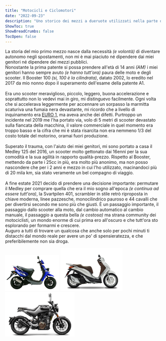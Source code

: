```yaml
---
title: "Motocicli e Ciclomotori"
date: "2022-09-23"
description: "Uno storico dei mezzi a dueruote utilizzati nella parte della mia crescita. Anche loro meritano un loro spazio, pur essendo dei pezzi di metallo mi hanno dato tanto."
ShowToc: true
ShowBreadCrumbs: false
TocOpen: false
---
```


La storia del mio primo mezzo nasce dalla necessità <i>(e volontà)</i> di diventare autonomo negli spostamenti, non mi è mai piaciuto né dipendere dai miei genitori né dipendere dei mezzi pubblici.<br>
Nonostante la prima patente si possa prendere all'età di 14 anni <i>(AM)</i> i miei genitori hanno sempre avuto <i>(e hanno tutt'ora)</i> paura delle moto e degli scooter. Il Booster 100 <i>(si, 100 è la cilindrata)</i>, datato 2002, lo eredito nel 2017 da mio nonno dopo il superamento dell'esame della patente A1.<br><br>
Era uno scooter meraviglioso, piccolo, leggero, buona accelerazione e soprattutto non lo vedevi mai in giro, mi distinguevo facilmente. Ogni volta che si accelerava leggermente per accennare un sorpasso la marmitta scaturiva una fumaia nera devastante, mi ricordo che a livello di inquinamento era <a href="https://it.wikipedia.org/wiki/Euro_I">EURO 1</a>, ma aveva anche dei difetti. Purtroppo un incidente nel 2019 me l'ha portato via, volo di 5 metri di scooter devastato sulla fiancata della macchina, il valore commerciale in quel momento era troppo basso e la cifra che mi è stata risarcita non era nemmeno 1/3 del costo totale del motorino, oramai fuori produzione.<br><br>
Superato il trauma, con l'aiuto dei miei genitori, mi sono portato a casa il Medley 125 del 2016, un scooter molto gettonato dai 16enni per la sua comodità e la sua agilità in rapporto qualità-prezzo. Rispetto al Booster, mettendo da parte i 25cc in più, era molto più anonimo, ma non posso nascondere che per i 2 anni e mezzo in cui l'ho utilizzato, macinandoci più di 20 mila km, sia stato veramente un bel compagno di viaggio.<br><br>
A fine estate 2021 decido di prendere una decisione importante: permutare il Medley per comprare quella che era il mio sogno all'epoca <i>(e continua ad essere tutt'ora)</i>, la Svartpilen 401, scrambler in stile retrò riproposta in chiave moderna, linee pazzesche, monocilindrico pauroso e 44 cavalli che per divertirsi secondo me sono più che giusti. È un passaggio importante, il passaggio dallo scooter alla moto, dal cambio automatico al cambio manuale, il passaggio a questa bella <i>(e costosa)</i> ma strana community dei motociclisti, un mondo enorme di cui prima ero all'oscuro e che tutt'ora sto esplorando per formarmi e crescere.<br>
Auguro a tutti di trovare un qualcosa che anche solo per pochi minuti ti distacchi dal mondo reale per avere un po' di spensieratezza, e che preferibilemente non sia droga.


<img src="/booster.png" alt="Yamaha Booster 100 MBK 2002" width="175"/> <img src="/medley.png" alt="Piaggio Medley 125 ABS 2016" width="200"/> <img src="/husky.png" alt="Husqvarna Svartpilen 401 2021" width="225"/>
